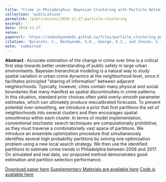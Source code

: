 ```yaml
---
title: "Crime in Philadelphia: Bayesian Clustering with Particle Optimization" 
collection: 'publications'
permalink: /publications/2019-11-27-particle-clustering
excerpt: ''
date: 2019-11-27
venue:
paperurl: 'https://skdeshpande91.github.io/files/particle_clustering.pdf'
citation: 'Balocchi, C., Deshpande, S.K., George, E.I., and Jensen, S.T. (2019). &quot; Crime in Philadelphia: Bayesian clustering  with particle optimization&quot; (submitted).'
note: 'submitted'
---
```

<b> Abstract </b> : 
Accurate estimation of the change in crime over time is a critical first step towards better understanding of public safety in large urban environments.
Bayesian hierarchical modeling is a natural way to study spatial variation in urban crime dynamics at the neighborhood level, since it facilitates principled "sharing of information" between adjacent neighborhoods. 
Typically, however, cities contain many physical and social boundaries that many manifest as spatial discontinuities in crime patterns.
In this situation, standard prior choices often yield overly-smooth parameter estimates, which can ultimately produce miscalibrated forecasts.
To prevent potential over-smoothing, we introduce a prior that first partitions the set of neighborhoods into several clusters and then encourages spatial smoothness within each cluster.
In terms of model implementation, conventional stochastic search techniques are computationally prohibitive, as they must traverse a combinatorially vast space of partitions.
We introduce an ensemble optimization procedure that simultaneously identifies several high probability partitions by solving one optimization problem using a new local search strategy.
We then use the identified partitions to estimate crime trends in Philadelphia between 2006 and 2017.
On simulated and real data, our proposed method demonstrates good estimation and partition selection performance.


[Download paper here](https://skdeshpande91.github.io/files/particle_clustering.pdf)
[Supplementary Materials are available here](https://skdeshpande91.github.io/files/particle_clustering_supplement.pdf)
[Code is available here](https://www.github.com/cecilia-balocchi/particle-optimization)
